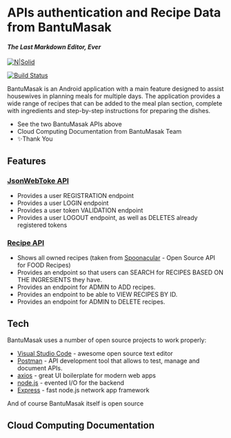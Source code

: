 # APIs authentication and Recipe Data from BantuMasak

#### _The Last Markdown Editor, Ever_

[![N|Solid](https://cldup.com/dTxpPi9lDf.thumb.png)](https://nodesource.com/products/nsolid)

[![Build Status](https://travis-ci.org/joemccann/dillinger.svg?branch=master)](https://travis-ci.org/joemccann/dillinger)

BantuMasak is an Android application with a main feature designed to assist housewives in planning meals for multiple days. The application provides a wide range of recipes that can be added to the meal plan section, complete with ingredients and step-by-step instructions for preparing the dishes.

- See the two BantuMasak APIs above
- Cloud Computing Documentation from BantuMasak Team
- ✨Thank You

## Features

### [JsonWebToke API](https://github.com/MunzirT/spncRecipeAPI/tree/main/jwtAPI)
- Provides a user REGISTRATION endpoint
- Provides a user LOGIN endpoint
- Provides a user token VALIDATION endpoint
- Provides a user LOGOUT endpoint, as well as DELETES already registered tokens

### [Recipe API](https://github.com/MunzirT/spncRecipeAPI/tree/main/theMealsDB-API)
- Shows all owned recipes (taken from [Spoonacular](https://spoonacular.com) - Open Source API for FOOD Recipes)
- Provides an endpoint so that users can SEARCH for RECIPES BASED ON THE INGRESIENTS they have.
- Provides an endpoint for ADMIN to ADD recipes.
- Provides an endpoint to be able to VIEW RECIPES BY ID.
- Provides an endpoint for ADMIN to DELETE recipes.


## Tech

BantuMasak uses a number of open source projects to work properly:

- [Visual Studio Code](https://code.visualstudio.com/) - awesome open source text editor
- [Postman](https://www.postman.com/) - API development tool that allows to test, manage and document APIs.
- [axios](https://axios-http.com/docs/intro) - great UI boilerplate for modern web apps
- [node.js](https://nodejs.org/) - evented I/O for the backend
- [Express](https://expressjs.com/) - fast node.js network app framework

And of course BantuMasak itself is open source

## Cloud Computing Documentation

